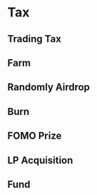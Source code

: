 # Tax

## Trading Tax

## Farm

## Randomly Airdrop

## Burn

## FOMO Prize

## LP Acquisition

## Fund


